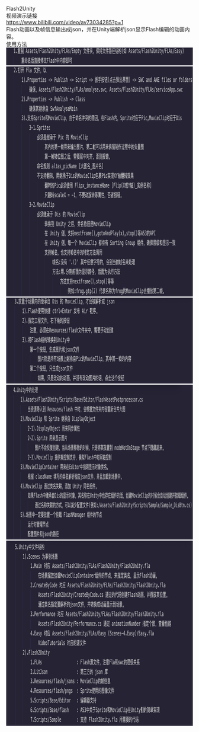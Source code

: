 Flash2Unity  
视频演示链接  
https://www.bilibili.com/video/av73034285?p=1  
Flash动画以及帧信息输出成json，并在Unity端解析json显示Flash编辑的动画内容。  
使用方法  
<img src="https://github.com/jiasy/Flash2Unity/blob/master/pics/des1.png" width="1012" height="48">
<img src="https://github.com/jiasy/Flash2Unity/blob/master/pics/des2.png" width="1007" height="621">
<img src="https://github.com/jiasy/Flash2Unity/blob/master/pics/des3.png" width="1007" height="232">
<img src="https://github.com/jiasy/Flash2Unity/blob/master/pics/des4.png" width="1078" height="418">
<img src="https://github.com/jiasy/Flash2Unity/blob/master/pics/des5.png" width="1010" height="500">
